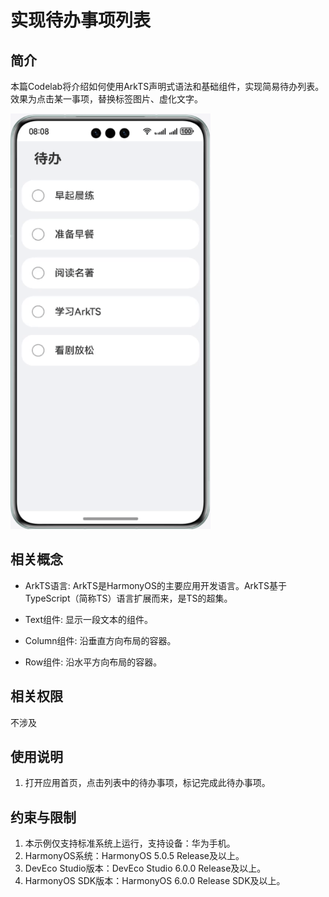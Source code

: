 # 实现待办事项列表

## 简介

本篇Codelab将介绍如何使用ArkTS声明式语法和基础组件，实现简易待办列表。效果为点击某一事项，替换标签图片、虚化文字。

![](screenshots/device/ToDoList.gif)

## 相关概念

- ArkTS语言: ArkTS是HarmonyOS的主要应用开发语言。ArkTS基于TypeScript（简称TS）语言扩展而来，是TS的超集。

- Text组件: 显示一段文本的组件。

- Column组件: 沿垂直方向布局的容器。

- Row组件: 沿水平方向布局的容器。

## 相关权限

不涉及

## 使用说明

1. 打开应用首页，点击列表中的待办事项，标记完成此待办事项。

## 约束与限制

1. 本示例仅支持标准系统上运行，支持设备：华为手机。
2. HarmonyOS系统：HarmonyOS 5.0.5 Release及以上。
3. DevEco Studio版本：DevEco Studio 6.0.0 Release及以上。
4. HarmonyOS SDK版本：HarmonyOS 6.0.0 Release SDK及以上。
